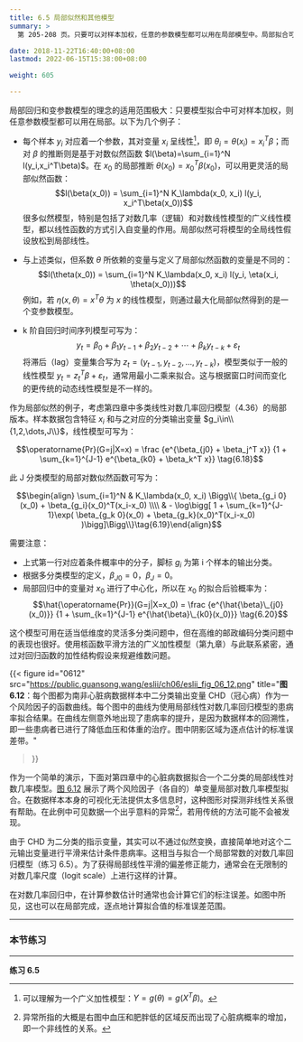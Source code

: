 ```yaml
---
title: 6.5 局部似然和其他模型
summary: >
  第 205-208 页。只要可以对样本加权，任意的参数模型都可以用在局部模型中。局部拟合可以比较有效地探测到数据中的非线性关系。

date: 2018-11-22T16:40:00+08:00
lastmod: 2022-06-15T15:38:00+08:00

weight: 605

---
```


局部回归和变参数模型的理念的适用范围极大：只要模型拟合中可对样本加权，则任意参数模型都可以用在局部。以下为几个例子：

* 每个样本 $y_i$ 对应着一个参数，其对变量 $x_i$ 呈线性[^1]，即 $\theta_i=\theta(x_i)=x_i^T\beta$；而对 $\beta$ 的推断则是基于对数似然函数 $l(\beta)=\sum_{i=1}^N l(y_i,x_i^T\beta)$。在 $x_0$ 的局部推断 $\theta(x_0)=x_0^T\beta(x_0)$，可以用更灵活的局部似然函数：
  $$l(\beta(x_0)) = \sum_{i=1}^N
  K_\lambda(x_0, x_i) l(y_i, x_i^T\beta(x_0))$$
  很多似然模型，特别是包括了对数几率（逻辑）和对数线性模型的广义线性模型，都以线性函数的方式引入自变量的作用。局部似然可将模型的全局线性假设放松到局部线性。

* 与上述类似，但系数 $\theta$ 所依赖的变量与定义了局部似然函数的变量是不同的：
  $$l(\theta(x_0)) = \sum_{i=1}^N
  K_\lambda(x_0, x_i) l(y_i, \eta(x_i, \theta(x_0)))$$
  例如，若 $\eta(x,\theta)=x^T\theta$ 为 $x$ 的线性模型，则通过最大化局部似然得到的是一个变参数模型。

* k 阶自回归时间序列模型可写为：
  $$y_t = \beta_0 + \beta_1 y_{t-1} + \beta_2 y_{t-2} + \cdots +
  \beta_k y_{t-k} + \varepsilon_t$$
  将滞后（lag）变量集合写为 $z_t=(y_{t-1},y_{t-2},\dots,y_{t-k})$，模型类似于一般的线性模型 $y_t=z_t^T\beta+\varepsilon_t$，通常用最小二乘来拟合。这与根据窗口时间而变化的更传统的动态线性模型是不一样的。

作为局部似然的例子，考虑第四章中多类线性对数几率回归模型（4.36）的局部版本。样本数据包含特征 $x_i$ 和与之对应的分类输出变量 $g_i\in\\{1,2,\dots,J\\}$，线性模型可写为：

$$\operatorname{Pr}(G=j|X=x) = \frac
{e^{\beta_{j0} + \beta_j^T x}}
{1 + \sum_{k=1}^{J-1} e^{\beta_{k0} + \beta_k^T x}}
\tag{6.18}$$

此 J 分类模型的局部对数似然函数可写为：

$$\begin{align}
\sum_{i=1}^N  & K_\lambda(x_0, x_i)  \Bigg\\{
\beta_{g_i 0}(x_0) + \beta_{g_i}(x_0)^T(x_i-x_0) \\\\
& - \log\bigg[ 1 + \sum_{k=1}^{J-1}\exp(
  \beta_{g_k 0}(x_0) + \beta_{g_k}(x_0)^T(x_i-x_0)
)\bigg]\Bigg\\}\tag{6.19}\end{align}$$

需要注意：

* 上式第一行对应着条件概率中的分子，脚标 $g_i$ 为第 i 个样本的输出分类。
* 根据多分类模型的定义，$\beta_{J0}=0$，$\beta_{J}=0$。
* 局部回归中的变量对 $x_0$ 进行了中心化，所以在 $x_0$ 的拟合后验概率为：
  $$\hat{\operatorname{Pr}}(G=j|X=x_0) = \frac
  {e^{\hat{\beta}\_{j0}(x_0)}}
  {1 + \sum_{k=1}^{J-1} e^{\hat{\beta}\_{k0}(x_0)}}
  \tag{6.20}$$

这个模型可用在适当低维度的灵活多分类问题中，但在高维的邮政编码分类问题中的表现也很好。使用核函数平滑方法的广义加性模型（第九章）与此联系紧密，通过对回归函数的加性结构假设来规避维数问题。

{{< figure
  id="0612"
  src="https://public.guansong.wang/eslii/ch06/eslii_fig_06_12.png"
  title="**图 6.12**：每个图都为南非心脏病数据样本中二分类输出变量 CHD（冠心病）作为一个风险因子的函数曲线。每个图中的曲线为使用局部线性对数几率回归模型的患病率拟合结果。在曲线左侧意外地出现了患病率的提升，是因为数据样本的回溯性，即一些患病者已进行了降低血压和体重的治疗。图中阴影区域为逐点估计的标准误差带。"
>}}

作为一个简单的演示，下面对第四章中的心脏病数据拟合一个二分类的局部线性对数几率模型。[图 6.12](#figure-f0612) 展示了两个风险因子（各自的）单变量局部对数几率模型拟合。在数据样本本身的可视化无法提供太多信息时，这种图形对探测非线性关系很有帮助。在此例中可见数据一个出乎意料的异常[^3]，若用传统的方法可能不会被发现。

由于 CHD 为二分类的指示变量，其实可以不通过似然变换，直接简单地对这个二元输出变量进行平滑来估计条件患病率。这相当与拟合一个局部常数的对数几率回归模型（练习 6.5）。为了获得局部线性平滑的偏差修正能力，通常会在无限制的对数几率尺度（logit scale）上进行这样的计算。

在对数几率回归中，在计算参数估计时通常也会计算它们的标注误差。如图中所见，这也可以在局部完成，逐点地计算拟合值的标准误差范围。

----------
### 本节练习

----------
**练习 6.5**

[^1]: 可以理解为一个广义加性模型：$Y=g(\theta) = g(X^T\beta)$。
[^3]: 异常所指的大概是右图中血压和肥胖低的区域反而出现了心脏病概率的增加，即一个非线性的关系。